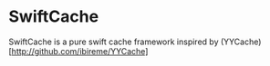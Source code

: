 # SwiftCache
SwiftCache is a pure swift cache framework inspired by (YYCache)[http://github.com/ibireme/YYCache]
